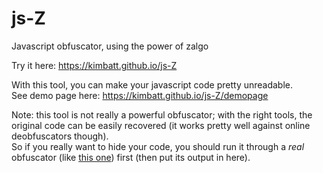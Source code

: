 # js-Z
Javascript obfuscator, using the power of zalgo


Try it here: https://kimbatt.github.io/js-Z

With this tool, you can make your javascript code pretty unreadable.  
See demo page here: https://kimbatt.github.io/js-Z/demopage

Note: this tool is not really a powerful obfuscator; with the right tools, the original code can be easily recovered (it works pretty well against online deobfuscators though).  
So if you really want to hide your code, you should run it through a *real* obfuscator (like [this one](https://github.com/javascript-obfuscator/javascript-obfuscator)) first (then put its output in here).
